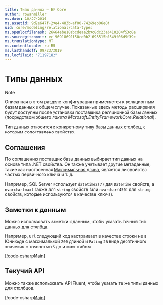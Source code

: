 ```yaml
---
title: Типы данных — EF Core
author: rowanmiller
ms.date: 10/27/2016
ms.assetid: 9d2e647f-29e4-483b-af00-74269eb06e8f
uid: core/modeling/relational/data-types
ms.openlocfilehash: 26664ebe18abcdeaa2b9c8dc23a6410204f53c8e
ms.sourcegitcommit: ec196918691f50cd0b21693515b0549f06d9f39c
ms.translationtype: MT
ms.contentlocale: ru-RU
ms.lasthandoff: 09/23/2019
ms.locfileid: "71197182"
---
```

# <a name="data-types"></a>Типы данных

> [!NOTE]  
> Описанная в этом разделе конфигурации применяется к реляционным базам данных в общем случае. Показанные здесь методы расширения будут доступны после установки поставщика реляционной базы данных (посредством общего *пакета Microsoft.EntityFrameworkCore.Relational*).

Тип данных относится к конкретному типу базы данных столбец, с которым сопоставлено свойство.

## <a name="conventions"></a>Соглашения

По соглашению поставщик базы данных выбирает тип данных на основе типа .NET свойства. Он также учитывает другие метаданные, такие как настроенная [Максимальная длина](../max-length.md), является ли свойство частью первичного ключа и т. д.

Например, SQL Server использует `datetime2(7)` для `DateTime` свойств, а `nvarchar(max)` также для `string` свойств (или `nvarchar(450)` для `string` свойств, которые используются в качестве ключа).

## <a name="data-annotations"></a>Заметки к данным

Можно использовать заметки к данным, чтобы указать точный тип данных для столбца.

Например, `Url` следующий код настраивает в качестве строки не в Юникоде с максимальной `200` длиной и `Rating` `2`в виде десятичного значения с точностью `5` до и масштабом.

[!code-csharp[Main](../../../../samples/core/Modeling/DataAnnotations/Relational/DataType.cs?name=Entities&highlight=4,6)]

## <a name="fluent-api"></a>Текучий API

Можно также использовать API Fluent, чтобы указать те же типы данных для столбцов.

[!code-csharp[Main](../../../../samples/core/Modeling/FluentAPI/Relational/DataType.cs?name=Model&highlight=9-10)]
